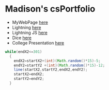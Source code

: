 # Madison's csPortfolio
* MyWebPage [here](https://baileym13.github.io/webPage/dogPage/)
* Lightning [here](https://baileym13.github.io/lightning2/index.html)
* Lightning JS [here](https://baileym13.github.io/lightning2/wizJS/)
* Dice [here](https://baileym13.github.io/dice3/)
* College Presentation [here](https://docs.google.com/presentation/d/e/2PACX-1vTtRuDra-o5QG_VG1JsPcMCz6DuLpgKQ9KB-BCUCgpqbUZhDxl-JE89xSZNWhuGXtcXcQ5jGs4bzy_D/embed?start=true&loop=true&delayms=3000)
```Java
while(endX2<=301)
  {
    endX2=startX2+(int)(Math.random()*15)-5;
    endY2=startY2 +(int)(Math.random()*15)-12;
    line(startX2,startY2,endX2,endY2);
    startX2=endX2;
    startY2=endY2;
  }
```
